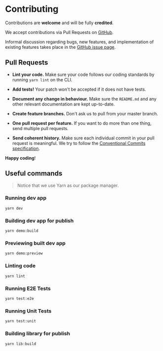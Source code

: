# Contributing

Contributions are **welcome** and will be fully **credited**.

We accept contributions via Pull Requests on
[GitHub](https://github.com/paul-thebaud/v-phone-input).

Informal discussion regarding bugs, new features, and implementation of existing features takes
place in the
[GitHub issue page](https://github.com/paul-thebaud/v-phone-input/issues).

## Pull Requests

- **Lint your code.** Make sure your code follows our coding standards by running `yarn lint` on the
  CLI.

- **Add tests!** Your patch won't be accepted if it does not have tests.

- **Document any change in behaviour.** Make sure the `README.md` and any other relevant
  documentation are kept up-to-date.

- **Create feature branches.** Don't ask us to pull from your master branch.

- **One pull request per feature.** If you want to do more than one thing, send multiple pull
  requests.

- **Send coherent history.** Make sure each individual commit in your pull request is meaningful. We
  try to follow the
  [Conventional Commits specification](https://www.conventionalcommits.org/en/v1.0.0/).

**Happy coding**!

## Useful commands

> Notice that we use Yarn as our package manager.

### Running dev app

```shell
yarn dev
```

### Building dev app for publish

``` shell
yarn demo:build
```

### Previewing built dev app

``` shell
yarn demo:preview
```

### Linting code

``` shell
yarn lint
```

### Running E2E Tests

``` shell
yarn test:e2e
```

### Running Unit Tests

``` shell
yarn test:unit
```

### Building library for publish

``` shell
yarn lib:build
```
